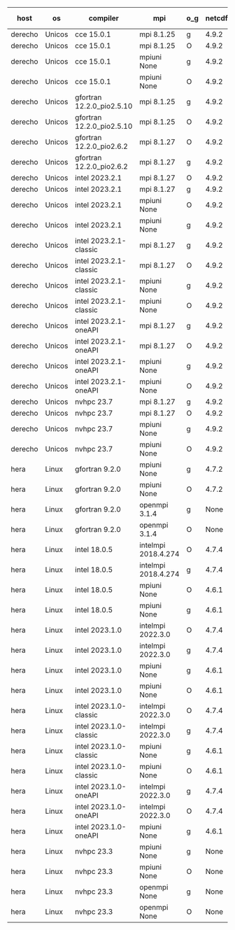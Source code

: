 

| host     | os       | compiler                              | mpi                      | o_g        | netcdf        | build       | u_pass          | u_fail          | s_pass            | s_fail            | e_pass             | e_fail             | nuopc_pass       | nuopc_fail       | artifacts link          |
|----------|----------|---------------------------------------|--------------------------|------------|---------------|-------------|-----------------|-----------------|-------------------|-------------------|--------------------|--------------------|------------------|------------------|-------------------------|
| derecho | Unicos | cce 15.0.1 | mpi 8.1.25  | g | 4.9.2  | PASS | 14017 | 76 | 49 | 0 | 81 | 0 | 47 | 0 | <a href="https://github.com/esmf-org/esmf-test-artifacts/tree/8ac2584028a5d59b8636a63160de71a8124d86dd/patch_8.6.1/cce/15.0.1/g/mpi/8.1.25" target="_blank">8ac2584</a> | 
| derecho | Unicos | cce 15.0.1 | mpi 8.1.25  | O | 4.9.2  | PASS | 14014 | 79 | 49 | 0 | 81 | 0 | 47 | 0 | <a href="https://github.com/esmf-org/esmf-test-artifacts/tree/a83164bbed7d9146366c78f12ddbfae968d7c06c/patch_8.6.1/cce/15.0.1/O/mpi/8.1.25" target="_blank">a83164b</a> | 
| derecho | Unicos | cce 15.0.1 | mpiuni None  | g | 4.9.2  | PASS | 12349 | 76 | 8 | 0 | 44 | 0 | None | None | <a href="https://github.com/esmf-org/esmf-test-artifacts/tree/534fd5a99463a03325ea40f4d81f2759251cb2f0/patch_8.6.1/cce/15.0.1/g/mpiuni/None" target="_blank">534fd5a</a> | 
| derecho | Unicos | cce 15.0.1 | mpiuni None  | O | 4.9.2  | PASS | 12347 | 78 | 8 | 0 | 44 | 0 | None | None | <a href="https://github.com/esmf-org/esmf-test-artifacts/tree/59c5e523838f8c8494bd94b9579b616f974d46c3/patch_8.6.1/cce/15.0.1/O/mpiuni/None" target="_blank">59c5e52</a> | 
| derecho | Unicos | gfortran 12.2.0_pio2.5.10 | mpi 8.1.25  | g | 4.9.2  | PASS | 14093 | 0 | 49 | 0 | 81 | 0 | 47 | 0 | <a href="https://github.com/esmf-org/esmf-test-artifacts/tree/42837ce1c5448cc67c15926ac69e5ba850721216/patch_8.6.1/gfortran/12.2.0_pio2.5.10/g/mpi/8.1.25" target="_blank">42837ce</a> | 
| derecho | Unicos | gfortran 12.2.0_pio2.5.10 | mpi 8.1.25  | O | 4.9.2  | PASS | 14093 | 0 | 49 | 0 | 81 | 0 | 47 | 0 | <a href="https://github.com/esmf-org/esmf-test-artifacts/tree/f1996d15eaaf29053304abacb1995d0eed8b24f8/patch_8.6.1/gfortran/12.2.0_pio2.5.10/O/mpi/8.1.25" target="_blank">f1996d1</a> | 
| derecho | Unicos | gfortran 12.2.0_pio2.6.2 | mpi 8.1.27  | O | 4.9.2  | PASS | 14093 | 0 | 49 | 0 | 81 | 0 | 47 | 0 | <a href="https://github.com/esmf-org/esmf-test-artifacts/tree/898b9c7d7b728f0a14844e19c43c3053b1148213/patch_8.6.1/gfortran/12.2.0_pio2.6.2/O/mpi/8.1.27" target="_blank">898b9c7</a> | 
| derecho | Unicos | gfortran 12.2.0_pio2.6.2 | mpi 8.1.27  | g | 4.9.2  | PASS | None | None | None | None | None | None | None | None | <a href="https://github.com/esmf-org/esmf-test-artifacts/tree/fe501a7381b89df37201a0b648f3ae1aef6c54c7/patch_8.6.1/gfortran/12.2.0_pio2.6.2/g/mpi/8.1.27" target="_blank">fe501a7</a> | 
| derecho | Unicos | intel 2023.2.1 | mpi 8.1.27  | O | 4.9.2  | PASS | 14093 | 0 | 49 | 0 | 81 | 0 | 47 | 0 | <a href="https://github.com/esmf-org/esmf-test-artifacts/tree/c96e7ee11fc8a1bdc54e98baa445a7beffb01fb4/patch_8.6.1/intel/2023.2.1/O/mpi/8.1.27" target="_blank">c96e7ee</a> | 
| derecho | Unicos | intel 2023.2.1 | mpi 8.1.27  | g | 4.9.2  | PASS | 14093 | 0 | 49 | 0 | 81 | 0 | 47 | 0 | <a href="https://github.com/esmf-org/esmf-test-artifacts/tree/a917258365091bd9ebcb93e9a2fe9c5cc2c76ae7/patch_8.6.1/intel/2023.2.1/g/mpi/8.1.27" target="_blank">a917258</a> | 
| derecho | Unicos | intel 2023.2.1 | mpiuni None  | O | 4.9.2  | PASS | 12425 | 0 | 8 | 0 | 44 | 0 | None | None | <a href="https://github.com/esmf-org/esmf-test-artifacts/tree/fea810fe6bbbc9e241bc8ea516d19fd74e4fe246/patch_8.6.1/intel/2023.2.1/O/mpiuni/None" target="_blank">fea810f</a> | 
| derecho | Unicos | intel 2023.2.1 | mpiuni None  | g | 4.9.2  | PASS | 12425 | 0 | 8 | 0 | 44 | 0 | None | None | <a href="https://github.com/esmf-org/esmf-test-artifacts/tree/fa6468a241e21657a9bd38085d6af48c41edcbc9/patch_8.6.1/intel/2023.2.1/g/mpiuni/None" target="_blank">fa6468a</a> | 
| derecho | Unicos | intel 2023.2.1-classic | mpi 8.1.27  | g | 4.9.2  | PASS | 14093 | 0 | 49 | 0 | 81 | 0 | 47 | 0 | <a href="https://github.com/esmf-org/esmf-test-artifacts/tree/13acf3331896e211abb9d7fb504fd35f635e3688/patch_8.6.1/intel/2023.2.1-classic/g/mpi/8.1.27" target="_blank">13acf33</a> | 
| derecho | Unicos | intel 2023.2.1-classic | mpi 8.1.27  | O | 4.9.2  | PASS | 14093 | 0 | 49 | 0 | 81 | 0 | 47 | 0 | <a href="https://github.com/esmf-org/esmf-test-artifacts/tree/438824d08c3c928f2839953a8d957473c8b03ac7/patch_8.6.1/intel/2023.2.1-classic/O/mpi/8.1.27" target="_blank">438824d</a> | 
| derecho | Unicos | intel 2023.2.1-classic | mpiuni None  | g | 4.9.2  | PASS | 12425 | 0 | 8 | 0 | 44 | 0 | None | None | <a href="https://github.com/esmf-org/esmf-test-artifacts/tree/f49eafe176c28825700e06a6637d6ddc42027735/patch_8.6.1/intel/2023.2.1-classic/g/mpiuni/None" target="_blank">f49eafe</a> | 
| derecho | Unicos | intel 2023.2.1-classic | mpiuni None  | O | 4.9.2  | PASS | 12425 | 0 | 8 | 0 | 44 | 0 | None | None | <a href="https://github.com/esmf-org/esmf-test-artifacts/tree/17ae41cf6db1b02122de81cad842cb56df71da37/patch_8.6.1/intel/2023.2.1-classic/O/mpiuni/None" target="_blank">17ae41c</a> | 
| derecho | Unicos | intel 2023.2.1-oneAPI | mpi 8.1.27  | g | 4.9.2  | PASS | 14093 | 0 | 49 | 0 | 81 | 0 | 47 | 0 | <a href="https://github.com/esmf-org/esmf-test-artifacts/tree/45b779e9a30b4ff3b84ce47c96a3f0100e7dfd9c/patch_8.6.1/intel/2023.2.1-oneAPI/g/mpi/8.1.27" target="_blank">45b779e</a> | 
| derecho | Unicos | intel 2023.2.1-oneAPI | mpi 8.1.27  | O | 4.9.2  | PASS | 14093 | 0 | 48 | 1 | 81 | 0 | 47 | 0 | <a href="https://github.com/esmf-org/esmf-test-artifacts/tree/dfd7ada8308ebb1f1ec1225c0abf9153e1bba0b5/patch_8.6.1/intel/2023.2.1-oneAPI/O/mpi/8.1.27" target="_blank">dfd7ada</a> | 
| derecho | Unicos | intel 2023.2.1-oneAPI | mpiuni None  | g | 4.9.2  | PASS | 12425 | 0 | 8 | 0 | 44 | 0 | None | None | <a href="https://github.com/esmf-org/esmf-test-artifacts/tree/d3ffb4aba6ea68f200ec2a13be1ec0c3a2316dcf/patch_8.6.1/intel/2023.2.1-oneAPI/g/mpiuni/None" target="_blank">d3ffb4a</a> | 
| derecho | Unicos | intel 2023.2.1-oneAPI | mpiuni None  | O | 4.9.2  | PASS | 12425 | 0 | 8 | 0 | 44 | 0 | None | None | <a href="https://github.com/esmf-org/esmf-test-artifacts/tree/3f6dd61ddd503a9d6350a827a5b0bac39ff5a0b1/patch_8.6.1/intel/2023.2.1-oneAPI/O/mpiuni/None" target="_blank">3f6dd61</a> | 
| derecho | Unicos | nvhpc 23.7 | mpi 8.1.27  | g | 4.9.2  | PASS | 14093 | 0 | 49 | 0 | 81 | 0 | 47 | 0 | <a href="https://github.com/esmf-org/esmf-test-artifacts/tree/a967e69dcf9e12519a57b51ab143dfecaa8182b3/patch_8.6.1/nvhpc/23.7/g/mpi/8.1.27" target="_blank">a967e69</a> | 
| derecho | Unicos | nvhpc 23.7 | mpi 8.1.27  | O | 4.9.2  | PASS | 14093 | 0 | 49 | 0 | 81 | 0 | 47 | 0 | <a href="https://github.com/esmf-org/esmf-test-artifacts/tree/50ee68de0d2f32e1c4463d494db45928fd7f33fa/patch_8.6.1/nvhpc/23.7/O/mpi/8.1.27" target="_blank">50ee68d</a> | 
| derecho | Unicos | nvhpc 23.7 | mpiuni None  | g | 4.9.2  | PASS | 12425 | 0 | 8 | 0 | 44 | 0 | None | None | <a href="https://github.com/esmf-org/esmf-test-artifacts/tree/3375a0b453b46a4a965f087dfcef5f52f3b783db/patch_8.6.1/nvhpc/23.7/g/mpiuni/None" target="_blank">3375a0b</a> | 
| derecho | Unicos | nvhpc 23.7 | mpiuni None  | O | 4.9.2  | PASS | 12425 | 0 | 8 | 0 | 44 | 0 | None | None | <a href="https://github.com/esmf-org/esmf-test-artifacts/tree/58851b55a2f6285997e6f66f8e10bcdd4140fff8/patch_8.6.1/nvhpc/23.7/O/mpiuni/None" target="_blank">58851b5</a> | 
| hera | Linux | gfortran 9.2.0 | mpiuni None  | g | 4.7.2  | PASS | 12425 | 0 | 8 | 0 | 44 | 0 | None | None | <a href="https://github.com/esmf-org/esmf-test-artifacts/tree/6c9ffc0a93a17b17ddff54e0518c6f57b165fedc/patch_8.6.1/gfortran/9.2.0/g/mpiuni/None" target="_blank">6c9ffc0</a> | 
| hera | Linux | gfortran 9.2.0 | mpiuni None  | O | 4.7.2  | PASS | 12425 | 0 | 8 | 0 | 44 | 0 | None | None | <a href="https://github.com/esmf-org/esmf-test-artifacts/tree/7a1e7f28df61126b0c179c5ea8df0000ee6e894f/patch_8.6.1/gfortran/9.2.0/O/mpiuni/None" target="_blank">7a1e7f2</a> | 
| hera | Linux | gfortran 9.2.0 | openmpi 3.1.4  | g | None  | PASS | 14093 | 0 | 49 | 0 | 81 | 0 | 47 | 0 | <a href="https://github.com/esmf-org/esmf-test-artifacts/tree/344de21838968b3756b824462ed46618842f5cd2/patch_8.6.1/gfortran/9.2.0/g/openmpi/3.1.4" target="_blank">344de21</a> | 
| hera | Linux | gfortran 9.2.0 | openmpi 3.1.4  | O | None  | PASS | 14093 | 0 | 49 | 0 | 81 | 0 | 47 | 0 | <a href="https://github.com/esmf-org/esmf-test-artifacts/tree/dc8c5c55118cbe1f2855c8672de20946c92590c3/patch_8.6.1/gfortran/9.2.0/O/openmpi/3.1.4" target="_blank">dc8c5c5</a> | 
| hera | Linux | intel 18.0.5 | intelmpi 2018.4.274  | O | 4.7.4  | PASS | 14093 | 0 | 49 | 0 | 81 | 0 | 47 | 0 | <a href="https://github.com/esmf-org/esmf-test-artifacts/tree/177de98f00dace5dec62057a13ae784e4f982672/patch_8.6.1/intel/18.0.5/O/intelmpi/2018.4.274" target="_blank">177de98</a> | 
| hera | Linux | intel 18.0.5 | intelmpi 2018.4.274  | g | 4.7.4  | PASS | 14093 | 0 | 49 | 0 | 81 | 0 | 47 | 0 | <a href="https://github.com/esmf-org/esmf-test-artifacts/tree/3d822f04c8f1967e52f6736dda8b1215fa120d2f/patch_8.6.1/intel/18.0.5/g/intelmpi/2018.4.274" target="_blank">3d822f0</a> | 
| hera | Linux | intel 18.0.5 | mpiuni None  | O | 4.6.1  | PASS | 12425 | 0 | 8 | 0 | 44 | 0 | None | None | <a href="https://github.com/esmf-org/esmf-test-artifacts/tree/ce41ac8e253faf4b8cc0cf69b394bd0a69bc32f6/patch_8.6.1/intel/18.0.5/O/mpiuni/None" target="_blank">ce41ac8</a> | 
| hera | Linux | intel 18.0.5 | mpiuni None  | g | 4.6.1  | PASS | 12425 | 0 | 8 | 0 | 44 | 0 | None | None | <a href="https://github.com/esmf-org/esmf-test-artifacts/tree/f4ba3fde7b639f83d29550f5dd46d73d0c53000e/patch_8.6.1/intel/18.0.5/g/mpiuni/None" target="_blank">f4ba3fd</a> | 
| hera | Linux | intel 2023.1.0 | intelmpi 2022.3.0  | O | 4.7.4  | PASS | 14093 | 0 | 49 | 0 | 81 | 0 | 47 | 0 | <a href="https://github.com/esmf-org/esmf-test-artifacts/tree/cadc8b160a862922b1be1e3dfe47b147578acb7e/patch_8.6.1/intel/2023.1.0/O/intelmpi/2022.3.0" target="_blank">cadc8b1</a> | 
| hera | Linux | intel 2023.1.0 | intelmpi 2022.3.0  | g | 4.7.4  | PASS | 14093 | 0 | 49 | 0 | 81 | 0 | 47 | 0 | <a href="https://github.com/esmf-org/esmf-test-artifacts/tree/517f580819e68fdeddb09dd84cdc2f3892748ba2/patch_8.6.1/intel/2023.1.0/g/intelmpi/2022.3.0" target="_blank">517f580</a> | 
| hera | Linux | intel 2023.1.0 | mpiuni None  | g | 4.6.1  | PASS | 12425 | 0 | 8 | 0 | 44 | 0 | None | None | <a href="https://github.com/esmf-org/esmf-test-artifacts/tree/b0de4a0e7b316fe45c26fa16ae1b063bae827986/patch_8.6.1/intel/2023.1.0/g/mpiuni/None" target="_blank">b0de4a0</a> | 
| hera | Linux | intel 2023.1.0 | mpiuni None  | O | 4.6.1  | PASS | 12425 | 0 | 8 | 0 | 44 | 0 | None | None | <a href="https://github.com/esmf-org/esmf-test-artifacts/tree/ea39644970ab73b2c4eb034833dc60c4bf4ed643/patch_8.6.1/intel/2023.1.0/O/mpiuni/None" target="_blank">ea39644</a> | 
| hera | Linux | intel 2023.1.0-classic | intelmpi 2022.3.0  | O | 4.7.4  | PASS | 14093 | 0 | 49 | 0 | 81 | 0 | 47 | 0 | <a href="https://github.com/esmf-org/esmf-test-artifacts/tree/9527b9a038284d3d6ed15a67d6e05219f3592728/patch_8.6.1/intel/2023.1.0-classic/O/intelmpi/2022.3.0" target="_blank">9527b9a</a> | 
| hera | Linux | intel 2023.1.0-classic | intelmpi 2022.3.0  | g | 4.7.4  | PASS | 14093 | 0 | 49 | 0 | 81 | 0 | 47 | 0 | <a href="https://github.com/esmf-org/esmf-test-artifacts/tree/02846390191f8209aa67f921b9e62bdae33e82ff/patch_8.6.1/intel/2023.1.0-classic/g/intelmpi/2022.3.0" target="_blank">0284639</a> | 
| hera | Linux | intel 2023.1.0-classic | mpiuni None  | g | 4.6.1  | PASS | 12425 | 0 | 8 | 0 | 44 | 0 | None | None | <a href="https://github.com/esmf-org/esmf-test-artifacts/tree/01ce72b7aac2a92f0b07914740fb9596e865ffb7/patch_8.6.1/intel/2023.1.0-classic/g/mpiuni/None" target="_blank">01ce72b</a> | 
| hera | Linux | intel 2023.1.0-classic | mpiuni None  | O | 4.6.1  | PASS | 12425 | 0 | 8 | 0 | 44 | 0 | None | None | <a href="https://github.com/esmf-org/esmf-test-artifacts/tree/0f4bdcfa0e23e94107e6ad0cb3921e669f8de0a3/patch_8.6.1/intel/2023.1.0-classic/O/mpiuni/None" target="_blank">0f4bdcf</a> | 
| hera | Linux | intel 2023.1.0-oneAPI | intelmpi 2022.3.0  | g | 4.7.4  | PASS | 14093 | 0 | 49 | 0 | 81 | 0 | 37 | 10 | <a href="https://github.com/esmf-org/esmf-test-artifacts/tree/e60e7a8c01c3546e3ebedd7e01635821e710c005/patch_8.6.1/intel/2023.1.0-oneAPI/g/intelmpi/2022.3.0" target="_blank">e60e7a8</a> | 
| hera | Linux | intel 2023.1.0-oneAPI | intelmpi 2022.3.0  | O | 4.7.4  | FAIL | None | None | None | None | None | None | None | None | <a href="https://github.com/esmf-org/esmf-test-artifacts/tree/3c35cb12594a810edd6d71d81ac607564e7d2dd1/patch_8.6.1/intel/2023.1.0-oneAPI/O/intelmpi/2022.3.0" target="_blank">3c35cb1</a> | 
| hera | Linux | intel 2023.1.0-oneAPI | mpiuni None  | g | 4.6.1  | PASS | 12425 | 0 | 8 | 0 | 44 | 0 | None | None | <a href="https://github.com/esmf-org/esmf-test-artifacts/tree/4ed9e47a33fe291a17775419f93ab0c16727c628/patch_8.6.1/intel/2023.1.0-oneAPI/g/mpiuni/None" target="_blank">4ed9e47</a> | 
| hera | Linux | nvhpc 23.3 | mpiuni None  | g | None  | PASS | 12425 | 0 | 8 | 0 | 44 | 0 | None | None | <a href="https://github.com/esmf-org/esmf-test-artifacts/tree/c360e27e6cb148191153069b8a975236df8f6f21/patch_8.6.1/nvhpc/23.3/g/mpiuni/None" target="_blank">c360e27</a> | 
| hera | Linux | nvhpc 23.3 | mpiuni None  | O | None  | PASS | 12425 | 0 | 8 | 0 | 44 | 0 | None | None | <a href="https://github.com/esmf-org/esmf-test-artifacts/tree/19551b0345a04bbb688675ec486214383ff26c59/patch_8.6.1/nvhpc/23.3/O/mpiuni/None" target="_blank">19551b0</a> | 
| hera | Linux | nvhpc 23.3 | openmpi None  | g | None  | PASS | 14093 | 0 | 49 | 0 | 81 | 0 | 47 | 0 | <a href="https://github.com/esmf-org/esmf-test-artifacts/tree/28b15f69b0de335c2ddaa1e63a1e1b86c3340fc6/patch_8.6.1/nvhpc/23.3/g/openmpi/None" target="_blank">28b15f6</a> | 
| hera | Linux | nvhpc 23.3 | openmpi None  | O | None  | PASS | 14093 | 0 | 49 | 0 | 81 | 0 | 47 | 0 | <a href="https://github.com/esmf-org/esmf-test-artifacts/tree/ae592e25fc61b821a65b5ea32f6d3a6a276e90bf/patch_8.6.1/nvhpc/23.3/O/openmpi/None" target="_blank">ae592e2</a> | 
